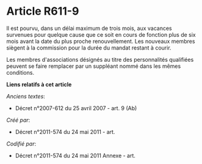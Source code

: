 # Article R611-9

Il est pourvu, dans un délai maximum de trois mois, aux vacances survenues pour quelque cause que ce soit en cours de
fonction plus de six mois avant la date du plus proche renouvellement. Les nouveaux membres siègent à la commission pour la
durée du mandat restant à courir.

Les membres d'associations désignés au titre des personnalités qualifiées peuvent se faire remplacer par un suppléant nommé
dans les mêmes conditions.

**Liens relatifs à cet article**

_Anciens textes_:

  - Décret n°2007-612 du 25 avril 2007 - art. 9 (Ab)

_Créé par_:

  - Décret n°2011-574 du 24 mai 2011  - art.

_Codifié par_:

  - Décret n°2011-574 du 24 mai 2011 Annexe - art.
